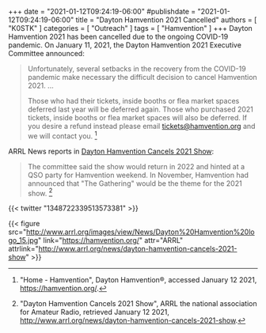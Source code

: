 +++
date = "2021-01-12T09:24:19-06:00"
#publishdate = "2021-01-12T09:24:19-06:00"
title = "Dayton Hamvention 2021 Cancelled"
authors = [ "K0STK" ]
categories = [ "Outreach" ]
tags = [ "Hamvention" ]
+++
Dayton Hamvention 2021 has been cancelled due to the ongoing COVID-19
pandemic. On January 11, 2021, the Dayton Hamvention 2021 Executive
Committee announced:

>Unfortunately, several setbacks in the recovery from the COVID-19 pandemic
>make necessary the difficult decision to cancel Hamvention 2021. ...
>
>Those who had their tickets, inside booths or flea market spaces deferred last
>year will be deferred again. Those who purchased 2021 tickets, inside booths
>or flea market spaces will also be deferred. If you desire a refund instead
>please email tickets@hamvention.org and we will contact you. [^1]
<!--more-->

[^1]: "Home - Hamvention", Dayton Hamvention&reg;, accessed January 12 2021, https://hamvention.org/.

ARRL News reports in
[Dayton Hamvention Cancels 2021 Show](http://www.arrl.org/news/dayton-hamvention-cancels-2021-show):

>The committee said the show would return in 2022 and hinted at a QSO party
>for Hamvention weekend. In November, Hamvention had announced that
>"The Gathering" would be the theme for the 2021 show. [^2]

[^2]: "Dayton Hamvention Cancels 2021 Show", ARRL the national association for Amateur Radio, retrieved January 12 2021, http://www.arrl.org/news/dayton-hamvention-cancels-2021-show.

{{< twitter "1348722339513573381" >}}

{{< figure src="http://www.arrl.org/images/view/News/Dayton%20Hamvention%20logo_15.jpg" link="https://hamvention.org/" attr="ARRL" attrlink="http://www.arrl.org/news/dayton-hamvention-cancels-2021-show" >}}
